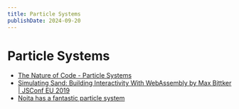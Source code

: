 ```yaml
---
title: Particle Systems
publishDate: 2024-09-20
---
```


# Particle Systems

- [The Nature of Code - Particle Systems](/the-nature-of-code.md#particle-systems)
- [Simulating Sand: Building Interactivity With WebAssembly by Max Bittker | JSConf EU 2019](https://www.youtube.com/watch?v=-dD-EaZ29hs)
- [Noita has a fantastic particle system](/noita.md)
